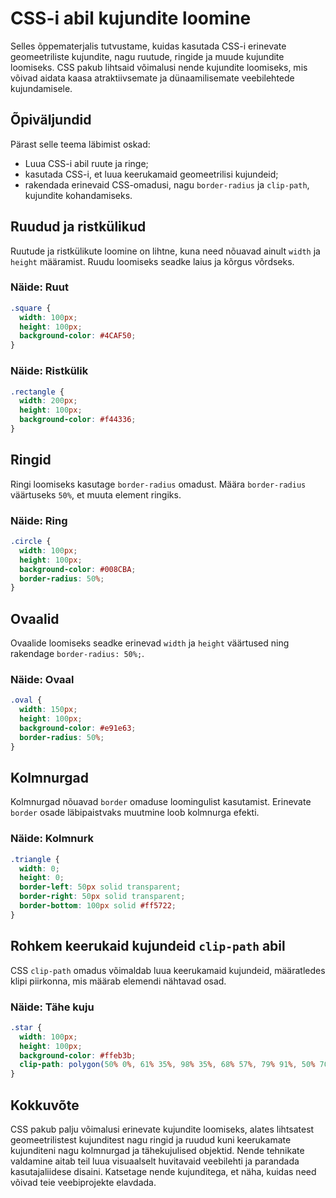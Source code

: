 # CSS-i abil kujundite loomine

Selles õppematerjalis tutvustame, kuidas kasutada CSS-i erinevate geomeetriliste kujundite, nagu ruutude, ringide ja muude kujundite loomiseks. CSS pakub lihtsaid võimalusi nende kujundite loomiseks, mis võivad aidata kaasa atraktiivsemate ja dünaamilisemate veebilehtede kujundamisele.

## Õpiväljundid

Pärast selle teema läbimist oskad:

- Luua CSS-i abil ruute ja ringe;
- kasutada CSS-i, et luua keerukamaid geomeetrilisi kujundeid;
- rakendada erinevaid CSS-omadusi, nagu `border-radius` ja `clip-path`, kujundite kohandamiseks.

## Ruudud ja ristkülikud

Ruutude ja ristkülikute loomine on lihtne, kuna need nõuavad ainult `width` ja `height` määramist. Ruudu loomiseks seadke laius ja kõrgus võrdseks.

### Näide: Ruut

```css
.square {
  width: 100px;
  height: 100px;
  background-color: #4CAF50;
}
```

### Näide: Ristkülik

```css
.rectangle {
  width: 200px;
  height: 100px;
  background-color: #f44336;
}
```

## Ringid

Ringi loomiseks kasutage `border-radius` omadust. Määra `border-radius` väärtuseks `50%`, et muuta element ringiks.

### Näide: Ring

```css
.circle {
  width: 100px;
  height: 100px;
  background-color: #008CBA;
  border-radius: 50%;
}
```

## Ovaalid

Ovaalide loomiseks seadke erinevad `width` ja `height` väärtused ning rakendage `border-radius: 50%;`.

### Näide: Ovaal

```css
.oval {
  width: 150px;
  height: 100px;
  background-color: #e91e63;
  border-radius: 50%;
}
```

## Kolmnurgad

Kolmnurgad nõuavad `border` omaduse loomingulist kasutamist. Erinevate `border` osade läbipaistvaks muutmine loob kolmnurga efekti.

### Näide: Kolmnurk

```css
.triangle {
  width: 0;
  height: 0;
  border-left: 50px solid transparent;
  border-right: 50px solid transparent;
  border-bottom: 100px solid #ff5722;
}
```

## Rohkem keerukaid kujundeid `clip-path` abil

CSS `clip-path` omadus võimaldab luua keerukamaid kujundeid, määratledes klipi piirkonna, mis määrab elemendi nähtavad osad.

### Näide: Tähe kuju

```css
.star {
  width: 100px;
  height: 100px;
  background-color: #ffeb3b;
  clip-path: polygon(50% 0%, 61% 35%, 98% 35%, 68% 57%, 79% 91%, 50% 70%, 21% 91%, 32% 57%, 2% 35%, 39% 35%);
}
```

## Kokkuvõte

CSS pakub palju võimalusi erinevate kujundite loomiseks, alates lihtsatest geomeetrilistest kujunditest nagu ringid ja ruudud kuni keerukamate kujunditeni nagu kolmnurgad ja tähekujulised objektid. Nende tehnikate valdamine aitab teil luua visuaalselt huvitavaid veebilehti ja parandada kasutajaliidese disaini. Katsetage nende kujunditega, et näha, kuidas need võivad teie veebiprojekte elavdada.
